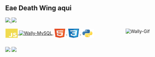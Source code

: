 ## Eae Death Wing aqui


<div>
  <a href="https://github.com/DeathWingg">
  <img height="180em" src="https://github-readme-stats.vercel.app/api?username=DeathWingg&show_icons=true&theme=great-gatsby&include_all_commits=true&count_private=true"/>
  <img height="180em" src="https://github-readme-stats.vercel.app/api/top-langs/?username=DeathWingg&layout=compact&langs_count=7&theme=great-gatsby"/>
</div>
  
<div style="display: inline_block"><br>
  <img align="center" alt="Wally-Js" height="30" width="40" src="https://raw.githubusercontent.com/devicons/devicon/master/icons/javascript/javascript-plain.svg">
  <img align="center" alt="Wally-MySQL" height="30" width="40" src="https://cdn.jsdelivr.net/gh/devicons/devicon/icons/mysql/mysql-original-wordmark.svg" />
  <img align="center" alt="Wally-HTML" height="30" width="40" src="https://raw.githubusercontent.com/devicons/devicon/master/icons/html5/html5-original.svg">
  <img align="center" alt="Wally-CSS" height="30" width="40" src="https://raw.githubusercontent.com/devicons/devicon/master/icons/css3/css3-original.svg">
  <img align="center" alt="Wally-Python" height="30" width="40" src="https://raw.githubusercontent.com/devicons/devicon/master/icons/python/python-original.svg">
  <img align="right" alt="Wally-Gif" height="120" width="120" src="https://cdn.discordapp.com/attachments/758139743594086411/888505533412298772/ezgif-2-08ec23175916.gif">
</div>

  ##
<div>
  <a href="https://www.instagram.com/w_costa__" target="_blank"><img src="https://img.shields.io/badge/-Instagram-%23E4405F?style=for-the-badge&logo=instagram&logoColor=white" target="_blank"></a>
  <a href="https://www.facebook.com/wallysson.costa.52" target="_blank"><img src="https://img.shields.io/badge/Facebook-1877F2?style=for-the-badge&logo=facebook&logoColor=white" target="_blank"></a>
</div>  

